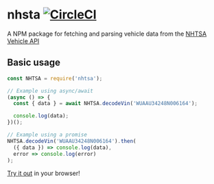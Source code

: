 # nhsta [![CircleCI](https://circleci.com/gh/iMears/nhtsa.svg?style=svg)](https://circleci.com/gh/iMears/nhtsa)
A NPM package for fetching and parsing vehicle data from the [NHTSA Vehicle API](https://vpic.nhtsa.dot.gov/api/Home)

## Basic usage
```javascript
const NHTSA = require('nhtsa');

// Example using async/await
(async () => {
  const { data } = await NHTSA.decodeVin('WUAAU34248N006164');

  console.log(data);
})();

// Example using a promise
NHTSA.decodeVin('WUAAU34248N006164').then(
  ({ data }) => console.log(data),
  error => console.log(error)
);
```

[Try it out](https://npm.runkit.com/nhtsa) in your browser!
